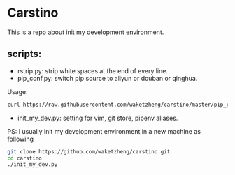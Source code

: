 # Carstino
This is a repo about init my development environment.

## scripts:
- rstrip.py: strip white spaces at the end of every line.
- pip_conf.py: switch pip source to aliyun or douban or qinghua.
  
Usage:
```bash
curl https://raw.githubusercontent.com/waketzheng/carstino/master/pip_conf.py|python
```

- init_my_dev.py: setting for vim, git store, pipenv aliases.

PS: I usually init my development environment in a new machine as following

```bash
git clone https://github.com/waketzheng/carstino.git
cd carstino
./init_my_dev.py
```

